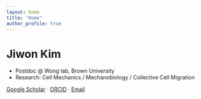 ```yaml
---
layout: home
title: "Home"
author_profile: true
---
```


# Jiwon Kim

- Postdoc @ Wong lab, Brown University  
- Research: Cell Mechanics / Mechanobiology / Collective Cell Migration

[Google Scholar](https://scholar.google.co.kr/citations?user=gdrZ_zYAAAAJ&hl=ko) · [ORCID](https://orcid.org/0000-0003-0787-2840) · [Email](mailto:jiwon_kim1@brown.edu)
